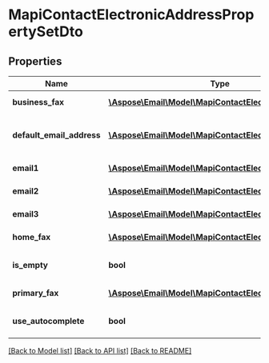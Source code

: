 # MapiContactElectronicAddressPropertySetDto

## Properties
Name | Type | Description | Notes
------------ | ------------- | ------------- | -------------
**business_fax** | [**\Aspose\Email\Model\MapiContactElectronicAddressDto**](MapiContactElectronicAddressDto.md) | Refers to the group of properties that define the business fax address for a contact. | [optional] 
**default_email_address** | [**\Aspose\Email\Model\MapiContactElectronicAddressDto**](MapiContactElectronicAddressDto.md) | Default value of electronic address Uses when user does not set any electronic address if UseAutocomplete property is set 'true' | [optional] 
**email1** | [**\Aspose\Email\Model\MapiContactElectronicAddressDto**](MapiContactElectronicAddressDto.md) | Refers to the group of properties that define the first e-mail address for a contact. | [optional] 
**email2** | [**\Aspose\Email\Model\MapiContactElectronicAddressDto**](MapiContactElectronicAddressDto.md) | Refers to the group of properties that define the second e-mail address for a contact. | [optional] 
**email3** | [**\Aspose\Email\Model\MapiContactElectronicAddressDto**](MapiContactElectronicAddressDto.md) | Refers to the group of properties that define the third e-mail address for a contact. | [optional] 
**home_fax** | [**\Aspose\Email\Model\MapiContactElectronicAddressDto**](MapiContactElectronicAddressDto.md) | Refers to the group of properties that define the home fax address for a contact. | [optional] 
**is_empty** | **bool** | Shows if MapiContactElectronicAddressPropertySetDto is empty | 
**primary_fax** | [**\Aspose\Email\Model\MapiContactElectronicAddressDto**](MapiContactElectronicAddressDto.md) | Refers to the group of properties that define the primary fax address for a contact. | [optional] 
**use_autocomplete** | **bool** | Indicates that one electronic address is completed automatically in case if user does not set any electronic address | 



[[Back to Model list]](README.md#documentation-for-models) [[Back to API list]](README.md#documentation-for-api-endpoints) [[Back to README]](README.md)


